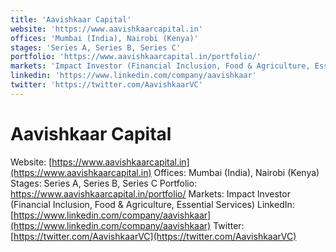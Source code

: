 ```yaml
---
title: 'Aavishkaar Capital'
website: 'https://www.aavishkaarcapital.in'
offices: 'Mumbai (India), Nairobi (Kenya)'
stages: 'Series A, Series B, Series C'
portfolio: 'https://www.aavishkaarcapital.in/portfolio/'
markets: 'Impact Investor (Financial Inclusion, Food & Agriculture, Essential Services)'
linkedin: 'https://www.linkedin.com/company/aavishkaar'
twitter: 'https://twitter.com/AavishkaarVC'
---
```


# Aavishkaar Capital
Website: [https://www.aavishkaarcapital.in](https://www.aavishkaarcapital.in)
Offices: Mumbai (India), Nairobi (Kenya)
Stages: Series A, Series B, Series C
Portfolio: https://www.aavishkaarcapital.in/portfolio/
Markets: Impact Investor (Financial Inclusion, Food & Agriculture, Essential Services)
LinkedIn: [https://www.linkedin.com/company/aavishkaar](https://www.linkedin.com/company/aavishkaar)
Twitter: [https://twitter.com/AavishkaarVC](https://twitter.com/AavishkaarVC)
